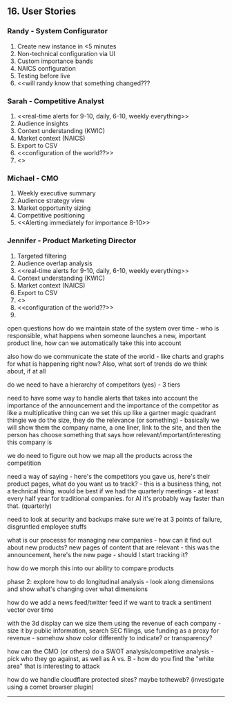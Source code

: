 ## 16. User Stories

### Randy - System Configurator
1. Create new instance in <5 minutes
2. Non-technical configuration via UI
3. Custom importance bands
4. NAICS configuration
5. Testing before live
6. <<will randy know that something changed???

### Sarah - Competitive Analyst
1. <<real-time alerts for 9-10, daily, 6-10, weekly everything>>
2. Audience insights
3. Context understanding (KWIC)
4. Market context (NAICS)
5. Export to CSV
6. <<configuration of the world??>>
7. <<Responsible for custom reports for the CMO>>

### Michael - CMO
1. Weekly executive summary
2. Audience strategy view
3. Market opportunity sizing
4. Competitive positioning
5. <<Alerting immediately for importance 8-10>>

### Jennifer - Product Marketing Director
1. Targeted filtering
2. Audience overlap analysis
3.  <<real-time alerts for 9-10, daily, 6-10, weekly everything>>
3. Context understanding (KWIC)
4. Market context (NAICS)
5. Export to CSV
6. <<needs a special instance of just her stuff>>
7. <<configuration of the world??>>
8. 

open questions
 how do we maintain state of the system over time - who is responsible, what happens when someone launches a new, important product line, how can we automatically take this into account 

 also how do we communicate the state of the world - like charts and graphs for what is happening right now?  Also, what sort of trends do we think about, if at all

 do we need to have a hierarchy of competitors (yes) - 3 tiers

 need to have some way to handle alerts that takes into account the importance of the announcement and the importance of the competitor as like a multiplicative thing
    can we set this up like a gartner magic quadrant thingie
    we do the size, they do the relevance (or something) - basically we will show them the company name, a one liner, link to the site, and then the person has choose something that says how relevant/important/interesting this company is

  we do need to figure out how we map all the products across the competition

 need a way of saying - here's the competitors you gave us, here's their product pages, what do you want us to track? - this is a business thing, not a technical thing.  would be best if we had the quarterly meetings - at least every half year for traditional companies.  for AI it's probably way faster than that. (quarterly)

 need to look at security and backups make sure we're at 3 points of failure, disgruntled employee stuffs

what is our processs for managing new companies - how can it find out about new products? new pages of content that are relevant - this was the announcement, here's the new page - should I start tracking it?

how do we morph this into our ability to compare products 

phase 2: explore how to do longitudinal analysis - look along dimensions and show what's changing over what dimensions

how do we add a news feed/twitter feed if we want to track a sentiment vector over time

with the 3d display can we size them using the revenue of each company - size it by public information, search SEC filings, use funding as a proxy for revenue - somehow show color differently to indicate?  or transparency?

 how can the CMO (or others) do a SWOT analysis/competitive analysis - pick who they go against, as well as A vs. B  - how do you find the "white area" that is interesting to attack

 how do we handle cloudflare protected sites?  maybe totheweb?  (investigate using a comet browser plugin)

 
 
---

